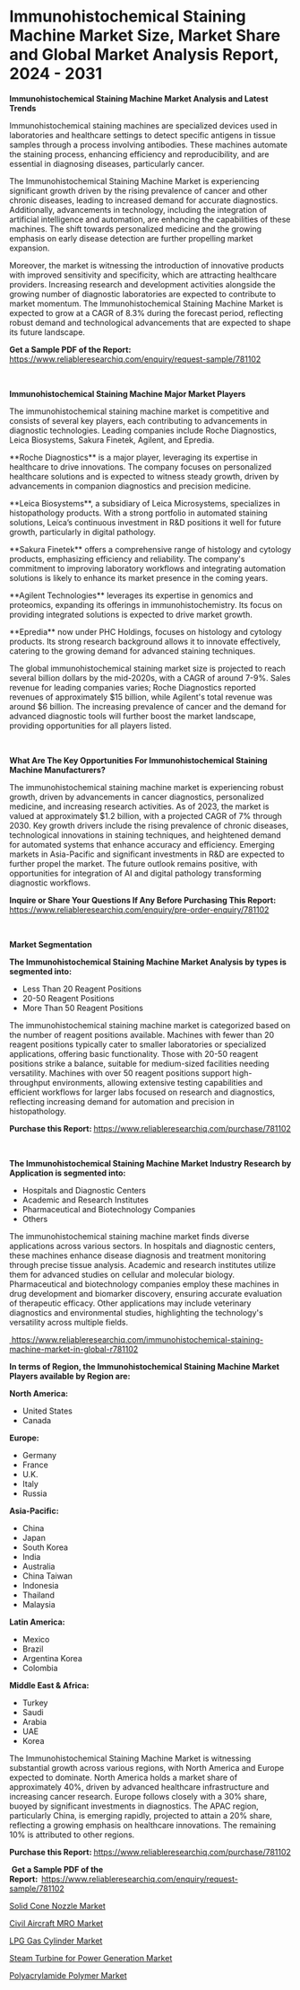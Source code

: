 <p><h1>Immunohistochemical Staining Machine Market Size, Market Share and Global Market Analysis Report, 2024 - 2031</h1></p><p><strong>Immunohistochemical Staining Machine Market Analysis and Latest Trends</strong></p>
<p><p>Immunohistochemical staining machines are specialized devices used in laboratories and healthcare settings to detect specific antigens in tissue samples through a process involving antibodies. These machines automate the staining process, enhancing efficiency and reproducibility, and are essential in diagnosing diseases, particularly cancer.</p><p>The Immunohistochemical Staining Machine Market is experiencing significant growth driven by the rising prevalence of cancer and other chronic diseases, leading to increased demand for accurate diagnostics. Additionally, advancements in technology, including the integration of artificial intelligence and automation, are enhancing the capabilities of these machines. The shift towards personalized medicine and the growing emphasis on early disease detection are further propelling market expansion.</p><p>Moreover, the market is witnessing the introduction of innovative products with improved sensitivity and specificity, which are attracting healthcare providers. Increasing research and development activities alongside the growing number of diagnostic laboratories are expected to contribute to market momentum. The Immunohistochemical Staining Machine Market is expected to grow at a CAGR of 8.3% during the forecast period, reflecting robust demand and technological advancements that are expected to shape its future landscape.</p></p>
<p><strong>Get a Sample PDF of the Report:&nbsp;</strong> <a href="https://www.reliableresearchiq.com/enquiry/request-sample/781102?utm_campaign=1260&utm_medium=2&utm_source=Github&utm_content=ia&utm_term=15102024&utm_id=immunohistochemical-staining-machine">https://www.reliableresearchiq.com/enquiry/request-sample/781102</a></p>
<p>&nbsp;</p>
<p><strong>Immunohistochemical Staining Machine Major Market Players</strong></p>
<p><p>The immunohistochemical staining machine market is competitive and consists of several key players, each contributing to advancements in diagnostic technologies. Leading companies include Roche Diagnostics, Leica Biosystems, Sakura Finetek, Agilent, and Epredia.</p><p>**Roche Diagnostics** is a major player, leveraging its expertise in healthcare to drive innovations. The company focuses on personalized healthcare solutions and is expected to witness steady growth, driven by advancements in companion diagnostics and precision medicine.</p><p>**Leica Biosystems**, a subsidiary of Leica Microsystems, specializes in histopathology products. With a strong portfolio in automated staining solutions, Leica’s continuous investment in R&D positions it well for future growth, particularly in digital pathology.</p><p>**Sakura Finetek** offers a comprehensive range of histology and cytology products, emphasizing efficiency and reliability. The company's commitment to improving laboratory workflows and integrating automation solutions is likely to enhance its market presence in the coming years.</p><p>**Agilent Technologies** leverages its expertise in genomics and proteomics, expanding its offerings in immunohistochemistry. Its focus on providing integrated solutions is expected to drive market growth.</p><p>**Epredia** now under PHC Holdings, focuses on histology and cytology products. Its strong research background allows it to innovate effectively, catering to the growing demand for advanced staining techniques.</p><p>The global immunohistochemical staining market size is projected to reach several billion dollars by the mid-2020s, with a CAGR of around 7-9%. Sales revenue for leading companies varies; Roche Diagnostics reported revenues of approximately $15 billion, while Agilent's total revenue was around $6 billion. The increasing prevalence of cancer and the demand for advanced diagnostic tools will further boost the market landscape, providing opportunities for all players listed.</p></p>
<p>&nbsp;</p>
<p><strong>What Are The Key Opportunities For Immunohistochemical Staining Machine Manufacturers?</strong></p>
<p><p>The immunohistochemical staining machine market is experiencing robust growth, driven by advancements in cancer diagnostics, personalized medicine, and increasing research activities. As of 2023, the market is valued at approximately $1.2 billion, with a projected CAGR of 7% through 2030. Key growth drivers include the rising prevalence of chronic diseases, technological innovations in staining techniques, and heightened demand for automated systems that enhance accuracy and efficiency. Emerging markets in Asia-Pacific and significant investments in R&D are expected to further propel the market. The future outlook remains positive, with opportunities for integration of AI and digital pathology transforming diagnostic workflows.</p></p>
<p><strong>Inquire or Share Your Questions If Any Before Purchasing This Report:</strong> <a href="https://www.reliableresearchiq.com/enquiry/pre-order-enquiry/781102?utm_campaign=1260&utm_medium=2&utm_source=Github&utm_content=ia&utm_term=15102024&utm_id=immunohistochemical-staining-machine">https://www.reliableresearchiq.com/enquiry/pre-order-enquiry/781102</a></p>
<p>&nbsp;</p>
<p><strong>Market Segmentation</strong></p>
<p><strong>The Immunohistochemical Staining Machine Market Analysis by types is segmented into:</strong></p>
<p><ul><li>Less Than 20 Reagent Positions</li><li>20-50 Reagent Positions</li><li>More Than 50 Reagent Positions</li></ul></p>
<p><p>The immunohistochemical staining machine market is categorized based on the number of reagent positions available. Machines with fewer than 20 reagent positions typically cater to smaller laboratories or specialized applications, offering basic functionality. Those with 20-50 reagent positions strike a balance, suitable for medium-sized facilities needing versatility. Machines with over 50 reagent positions support high-throughput environments, allowing extensive testing capabilities and efficient workflows for larger labs focused on research and diagnostics, reflecting increasing demand for automation and precision in histopathology.</p></p>
<p><strong>Purchase this Report:&nbsp;</strong><a href="https://www.reliableresearchiq.com/purchase/781102?utm_campaign=1260&utm_medium=2&utm_source=Github&utm_content=ia&utm_term=15102024&utm_id=immunohistochemical-staining-machine">https://www.reliableresearchiq.com/purchase/781102</a></p>
<p>&nbsp;</p>
<p><strong>The Immunohistochemical Staining Machine Market Industry Research by Application is segmented into:</strong></p>
<p><ul><li>Hospitals and Diagnostic Centers</li><li>Academic and Research Institutes</li><li>Pharmaceutical and Biotechnology Companies</li><li>Others</li></ul></p>
<p><p>The immunohistochemical staining machine market finds diverse applications across various sectors. In hospitals and diagnostic centers, these machines enhance disease diagnosis and treatment monitoring through precise tissue analysis. Academic and research institutes utilize them for advanced studies on cellular and molecular biology. Pharmaceutical and biotechnology companies employ these machines in drug development and biomarker discovery, ensuring accurate evaluation of therapeutic efficacy. Other applications may include veterinary diagnostics and environmental studies, highlighting the technology's versatility across multiple fields.</p></p>
<p><a href="https://www.reliableresearchiq.com/immunohistochemical-staining-machine-market-in-global-r781102?utm_campaign=1260&utm_medium=2&utm_source=Github&utm_content=ia&utm_term=15102024&utm_id=immunohistochemical-staining-machine">&nbsp;https://www.reliableresearchiq.com/immunohistochemical-staining-machine-market-in-global-r781102</a></p>
<p><strong>In terms of Region, the Immunohistochemical Staining Machine Market Players available by Region are:</strong></p>
<p>
    <p> <strong> North America: </strong>
        <ul>
            <li>United States</li>
            <li>Canada</li>
        </ul>
        </p> 
    <p> <strong> Europe: </strong>
        <ul>
            <li>Germany</li>
            <li>France</li>
            <li>U.K.</li>
            <li>Italy</li>
            <li>Russia</li>
        </ul>
        </p> 
    <p> <strong> Asia-Pacific: </strong>
        <ul>
            <li>China</li>
            <li>Japan</li>
            <li>South Korea</li>
            <li>India</li>
            <li>Australia</li>
            <li>China Taiwan</li>
            <li>Indonesia</li>
            <li>Thailand</li>
            <li>Malaysia</li>
        </ul>
        </p> 
    <p> <strong> Latin America: </strong>
        <ul>
            <li>Mexico</li>
            <li>Brazil</li>
            <li>Argentina Korea</li>
            <li>Colombia</li>
        </ul>
        </p> 
    <p> <strong> Middle East & Africa: </strong>
        <ul>
            <li>Turkey</li>
            <li>Saudi</li>
            <li>Arabia</li>
            <li>UAE</li>
            <li>Korea</li>
        </ul>
    </p>
    </p>
<p><p>The Immunohistochemical Staining Machine Market is witnessing substantial growth across various regions, with North America and Europe expected to dominate. North America holds a market share of approximately 40%, driven by advanced healthcare infrastructure and increasing cancer research. Europe follows closely with a 30% share, buoyed by significant investments in diagnostics. The APAC region, particularly China, is emerging rapidly, projected to attain a 20% share, reflecting a growing emphasis on healthcare innovations. The remaining 10% is attributed to other regions.</p></p>
<p><strong>Purchase this Report: </strong><a href="https://www.reliableresearchiq.com/purchase/781102?utm_campaign=1260&utm_medium=2&utm_source=Github&utm_content=ia&utm_term=15102024&utm_id=immunohistochemical-staining-machine">https://www.reliableresearchiq.com/purchase/781102</a></p>
<p>&nbsp;<strong>Get a Sample PDF of the Report:&nbsp;&nbsp;</strong><a href="https://www.reliableresearchiq.com/enquiry/request-sample/781102?utm_campaign=1260&utm_medium=2&utm_source=Github&utm_content=ia&utm_term=15102024&utm_id=immunohistochemical-staining-machine">https://www.reliableresearchiq.com/enquiry/request-sample/781102</a></p>
<p><strong></strong></p>
<p><p><a href="https://github.com/anaeilandos/Market-Research-Report-List-1/blob/main/solid-cone-nozzle-market.md?utm_campaign=1260&utm_medium=2&utm_source=Github&utm_content=ia&utm_term=15102024&utm_id=immunohistochemical-staining-machine">Solid Cone Nozzle Market</a></p><p><a href="https://www.linkedin.com/pulse/surfing-civil-aircraft-mro-wave-riding-market-currents-2031-oezmf?utm_campaign=1260&utm_medium=2&utm_source=Github&utm_content=ia&utm_term=15102024&utm_id=immunohistochemical-staining-machine">Civil Aircraft MRO Market</a></p><p><a href="https://issuu.com/reportprime-2/docs/lpg-gas-cylinder-market-size-2030.p_b8adffec134284?utm_campaign=1260&utm_medium=2&utm_source=Github&utm_content=ia&utm_term=15102024&utm_id=immunohistochemical-staining-machine">LPG Gas Cylinder Market</a></p><p><a href="https://issuu.com/reportprime-2/docs/steam-turbine-for-power-generation-_db6d944059b6b9?utm_campaign=1260&utm_medium=2&utm_source=Github&utm_content=ia&utm_term=15102024&utm_id=immunohistochemical-staining-machine">Steam Turbine for Power Generation Market</a></p><p><a href="https://github.com/fosters9adames/Market-Research-Report-List-1/blob/main/polyacrylamide-polymer-market.md?utm_campaign=1260&utm_medium=2&utm_source=Github&utm_content=ia&utm_term=15102024&utm_id=immunohistochemical-staining-machine">Polyacrylamide Polymer Market</a></p></p>